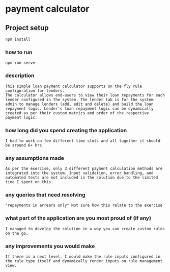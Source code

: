 # payment calculator

## Project setup
```
npm install
```

### how to run
```
npm run serve
```

### description
```
This simple loan payment calculator supports on the fly rule configuration for lenders.
The calculator allows end-users to view their loan repayments for each lender configured in the system. The lender tab is for the system admin to manage lenders (add, edit and delete) and build the loan repayment logic. Lender’s loan repayment logic can be dynamically created as per their custom matrics and order of the respective payment logic. 

```

### how long did you spend creating the application
```
I had to work on few different time slots and all together it should be around 6+ hrs.
```

### any assumptions made
```
As per the exercise, only 3 different payment calculation methods are integrated into the system. Input validation, error handling, and automated tests are not included in the solution due to the limited time I spent on this.
```

### any queries that need resolving
```
"repayments in arrears only" Not sure how this relate to the exercise
```

### what part of the application are you most proud of (if any)
```
I managed to develop the solution in a way you can create custom rules on the go.
```

### any improvements you would make
```
If there is a next level, I would make the rule inputs configured in the rule type itself and dynamically render inputs on rule management view. 
```




